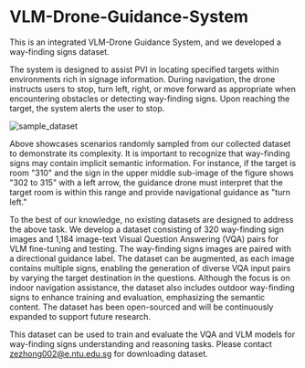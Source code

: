 # VLM-Drone-Guidance-System
This is an integrated VLM-Drone Guidance System, and we developed a way-finding signs dataset.

The system is designed to assist PVI in locating specified targets within environments rich in signage information. During navigation, the drone instructs users to stop, turn left, right, or move forward as appropriate when encountering obstacles or detecting way-finding signs. Upon reaching the target, the system alerts the user to stop.

![sample_dataset](https://github.com/user-attachments/assets/da2a18e6-fb05-4a91-967f-d8067909673a)

Above showcases scenarios randomly sampled from our collected dataset to demonstrate its complexity. It is important to recognize that way-finding signs may contain implicit semantic information. For instance, if the target is room "310" and the sign in the upper middle sub-image of the figure shows "302 to 315" with a left arrow, the guidance drone must interpret that the target room is within this range and provide navigational guidance as "turn left."

To the best of our knowledge, no existing datasets are designed to address the above task. We develop a dataset consisting of 320 way-finding sign images and 1,184 image-text Visual Question Answering (VQA) pairs for VLM fine-tuning and testing. The way-finding signs images are paired with a directional guidance label. The dataset can be augmented, as each image contains multiple signs, enabling the generation of diverse VQA input pairs by varying the target destination in the questions. Although the focus is on indoor navigation assistance, the dataset also includes outdoor way-finding signs to enhance training and evaluation, emphasizing the semantic content. The dataset has been open-sourced and will be continuously expanded to support future research.

This dataset can be used to train and evaluate the VQA and VLM models for way-finding signs understanding and reasoning tasks.
Please contact zezhong002@e.ntu.edu.sg  for downloading dataset.
